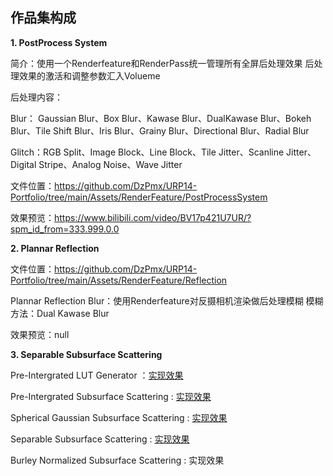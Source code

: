 ## 作品集构成

 **1. PostProcess System**

简介：使用一个Renderfeature和RenderPass统一管理所有全屏后处理效果  后处理效果的激活和调整参数汇入Volueme

后处理内容：

Blur： Gaussian Blur、Box Blur、Kawase Blur、DualKawase Blur、Bokeh Blur、Tile Shift Blur、Iris Blur、Grainy Blur、Directional Blur、Radial Blur

Glitch：RGB Split、Image Block、Line Block、Tile Jitter、Scanline Jitter、Digital Stripe、Analog Noise、Wave Jitter

文件位置：https://github.com/DzPmx/URP14-Portfolio/tree/main/Assets/RenderFeature/PostProcessSystem

效果预览：https://www.bilibili.com/video/BV17p421U7UR/?spm_id_from=333.999.0.0

 **2. Plannar Reflection**

文件位置：https://github.com/DzPmx/URP14-Portfolio/tree/main/Assets/RenderFeature/Reflection

Plannar Reflection Blur：使用Renderfeature对反摄相机渲染做后处理模糊 模糊方法：Dual Kawase Blur

效果预览：null


 **3. Separable Subsurface Scattering**
 
Pre-Intergrated LUT Generator ：[实现效果](https://www.bilibili.com/video/BV1XC41187eC/?spm_id_from=333.999.0.0)
 
Pre-Intergrated Subsurface Scattering : [实现效果](https://www.bilibili.com/video/BV1mK421s7hj/?spm_id_from=333.999.0.0)

Spherical Gaussian Subsurface Scattering : [实现效果](https://www.bilibili.com/video/BV1u6421w7U7/?spm_id_from=333.999.0.0)
 
Separable Subsurface Scattering : [实现效果](https://www.bilibili.com/video/BV1Ym411d74y/?spm_id_from=333.999.0.0)

Burley Normalized Subsurface Scattering : 实现效果
